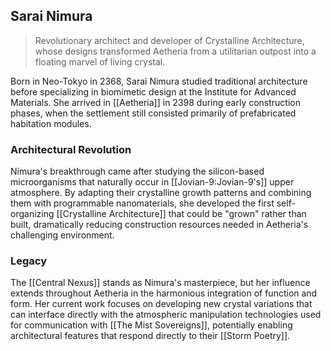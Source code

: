 ## Sarai Nimura

> Revolutionary architect and developer of Crystalline Architecture, whose designs transformed Aetheria from a utilitarian outpost into a floating marvel of living crystal.

Born in Neo-Tokyo in 2368, Sarai Nimura studied traditional architecture before specializing in biomimetic design at the Institute for Advanced Materials. She arrived in [[Aetheria]] in 2398 during early construction phases, when the settlement still consisted primarily of prefabricated habitation modules.

### Architectural Revolution

Nimura's breakthrough came after studying the silicon-based microorganisms that naturally occur in [[Jovian-9:Jovian-9's]] upper atmosphere. By adapting their crystalline growth patterns and combining them with programmable nanomaterials, she developed the first self-organizing [[Crystalline Architecture]] that could be "grown" rather than built, dramatically reducing construction resources needed in Aetheria's challenging environment.

### Legacy

The [[Central Nexus]] stands as Nimura's masterpiece, but her influence extends throughout Aetheria in the harmonious integration of function and form. Her current work focuses on developing new crystal variations that can interface directly with the atmospheric manipulation technologies used for communication with [[The Mist Sovereigns]], potentially enabling architectural features that respond directly to their [[Storm Poetry]].
